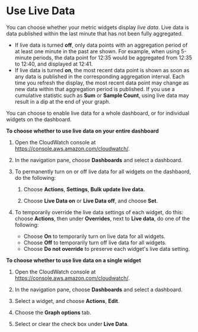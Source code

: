 # Use Live Data<a name="cloudwatch-live-data"></a>

You can choose whether your metric widgets display *live data*\. Live data is data published within the last minute that has not been fully aggregated\.
+ If live data is turned **off**, only data points with an aggregation period of at least one minute in the past are shown\. For example, when using 5\-minute periods, the data point for 12:35 would be aggregated from 12:35 to 12:40, and displayed at 12:41\.
+ If live data is turned **on**, the most recent data point is shown as soon as any data is published in the corresponding aggregation interval\. Each time you refresh the display, the most recent data point may change as new data within that aggregation period is published\. If you use a cumulative statistic such as **Sum** or **Sample Count**, using live data may result in a dip at the end of your graph\.

You can choose to enable live data for a whole dashboard, or for individual widgets on the dashboard\.

**To choose whether to use live data on your entire dashboard**

1. Open the CloudWatch console at [https://console\.aws\.amazon\.com/cloudwatch/](https://console.aws.amazon.com/cloudwatch/)\.

1. In the navigation pane, choose **Dashboards** and select a dashboard\.

1. To permanently turn on or off live data for all widgets on the dashbaord, do the following:

   1. Choose **Actions**, **Settings**, **Bulk update live data\.**

   1. Choose **Live Data on** or **Live Data off**, and choose **Set**\.

1. To temporarily override the live data settings of each widget, do this: choose **Actions**, then under **Overrides**, next to **Live data**, do one of the following:
   + Choose **On** to temporarily turn on live data for all widgets\. 
   + Choose **Off** to temporarily turn off live data for all widgets\.
   + Choose **Do not override** to preserve each widget's live data setting\.

**To choose whether to use live data on a single widget**

1. Open the CloudWatch console at [https://console\.aws\.amazon\.com/cloudwatch/](https://console.aws.amazon.com/cloudwatch/)\.

1. In the navigation pane, choose **Dashboards** and select a dashboard\.

1. Select a widget, and choose **Actions**, **Edit**\.

1. Choose the **Graph options** tab\.

1. Select or clear the check box under **Live Data**\.